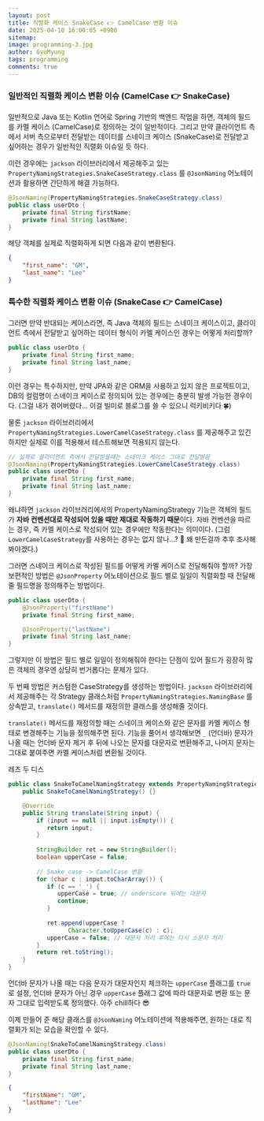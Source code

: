 ```yaml
---
layout:	post
title: 직렬화 케이스 SnakeCase 👉 CamelCase 변환 이슈
date: 2025-04-18 16:00:05 +0900
sitemap: 
image: programming-3.jpg
author: GyuMyung
tags: programming
comments: true
---
```


### 일반적인 직렬화 케이스 변환 이슈 (CamelCase 👉 SnakeCase)
일반적으로 Java 또는 Kotlin 언어로 Spring 기반의 백엔드 작업을 하면, 객체의 필드를 카멜 케이스 (CamelCase)로 정의하는 것이 일반적이다. 그리고 만약 클라이언트 측에서 서버 측으로부터 전달받는 데이터를 스네이크 케이스 (SnakeCase)로 전달받고 싶어하는 경우가 일반적인 직렬화 이슈일 듯 하다.

이런 경우에는 `jackson` 라이브러리에서 제공해주고 있는 `PropertyNamingStrategies.SnakeCaseStrategy.class` 를 `@JsonNaming` 어노테이션과 활용하면 간단하게 해결 가능하다.

```java
@JsonNaming(PropertyNamingStrategies.SnakeCaseStrategy.class)
public class userDto {
    private final String firstName;
    private final String lastName;
}
```

해당 객체를 실제로 직렬화하게 되면 다음과 같이 변환된다.

```json
{
    "first_name": "GM",
    "last_name": "Lee"
}
```

### 특수한 직렬화 케이스 변환 이슈 (SnakeCase 👉 CamelCase)
그러면 만약 반대되는 케이스라면, 즉 Java 객체의 필드는 스네이크 케이스이고, 클라이언트 측에서 전달받고 싶어하는 데이터 형식이 카멜 케이스인 경우는 어떻게 처리할까?

```java
public class userDto {
    private final String first_name;
    private final String last_name;
}
```

이런 경우는 특수하지만, 만약 JPA와 같은 ORM을 사용하고 있지 않은 프로젝트이고, DB의 컬럼명이 스네이크 케이스로 정의되어 있는 경우에는 충분히 발생 가능한 경우이다.
(그걸 내가 겪어버렸다... 이걸 빌미로 블로그를 쓸 수 있으니 럭키비키다 🍀)

물론 `jackson` 라이브러리에서 `PropertyNamingStrategies.LowerCamelCaseStrategy.class` 를 제공해주고 있긴 하지만 실제로 이를 적용해서 테스트해보면 적용되지 않는다.

```java
// 실제로 클라이언트 측에서 전달받을때는 스네이크 케이스 그대로 전달받음
@JsonNaming(PropertyNamingStrategies.LowerCamelCaseStrategy.class)
public class userDto {
    private final String first_name;
    private final String last_name;
}
```

왜냐하면 `jackson` 라이브러리에서의 PropertyNamingStrategy 기능은 객체의 필드가 **자바 컨벤션대로 작성되어 있을 때만 제대로 작동하기 때문**이다. 자바 컨벤션을 따르는 경우, 즉 카멜 케이스로 작성되어 있는 경우에만 작동한다는 의미이다. (그럼 `LowerCamelCaseStrategy`를 사용하는 경우는 없지 않나...? 🤔 왜 만든걸까 추후 조사해봐야겠다.)

그러면 스네이크 케이스로 작성된 필드를 어떻게 카멜 케이스로 전달해줘야 할까? 가장 보편적인 방법은 `@JsonProperty` 어노테이션으로 필드 별로 일일이 직렬화할 때 전달해 줄 필드명을 정의해주는 방법이다.

```java
public class userDto {
    @JsonProperty("firstName")
    private final String first_name;

    @JsonProperty("lastName")
    private final String last_name;
}
```

그렇지만 이 방법은 필드 별로 일일이 정의해줘야 한다는 단점이 있어 필드가 굉장히 많은 객체의 경우엔 상당히 번거롭다는 문제가 있다.

두 번째 방법은 커스텀한 CaseStrategy를 생성하는 방법이다. `jackson` 라이브러리에서 제공해주는 각 Strategy 클래스처럼 `PropertyNamingStrategies.NamingBase` 를 상속받고, `translate()` 메서드를 재정의한 클래스를 생성해줄 것이다.

`translate()` 메서드를 재정의할 때는 스네이크 케이스와 같은 문자를 카멜 케이스 형태로 변경해주는 기능을 정의해주면 된다. 기능을 풀어서 생각해보면 `_` (언더바) 문자가 나올 때는 언더바 문자 제거 후 뒤에 나오는 문자를 대문자로 변환해주고, 나머지 문자는 그대로 붙여주면 카멜 케이스처럼 변환될 것이다.

레츠 두 디스

```java
public class SnakeToCamelNamingStrategy extends PropertyNamingStrategies.NamingBase {
    public SnakeToCamelNamingStrategy() {}

    @Override
    public String translate(String input) {  
        if (input == null || input.isEmpty()) {  
           return input;  
        }  
      
        StringBuilder ret = new StringBuilder();
        boolean upperCase = false;  
      
        // Snake_case -> CamelCase 변환  
        for (char c : input.toCharArray()) {
           if (c == '_') {
              upperCase = true; // underscore 뒤에는 대문자
              continue;
           }
           
           ret.append(upperCase ? 
                 Character.toUpperCase(c) : c);
           upperCase = false; // 대문자 처리 후에는 다시 소문자 처리  
        }
        return ret.toString();  
    }
}
```

언더바 문자가 나올 때는 다음 문자가 대문자인지 체크하는 `upperCase` 플래그를 `true`로 설정, 언더바 문자가 아닌 경우 `upperCase` 플래그 값에 따라 대문자로 변환 또는 문자 그대로 입력받도록 정의했다. 아주 chill하다 😎

이제 만들어 준 해당 클래스를 `@JsonNaming` 어노테이션에 적용해주면, 원하는 대로 직렬화가 되는 모습을 확인할 수 있다.

```java
@JsonNaming(SnakeToCamelNamingStrategy.class)
public class userDto {
    private final String first_name;
    private final String last_name;
}
```

```json
{
    "firstName": "GM",
    "lastName": "Lee"
}
```

